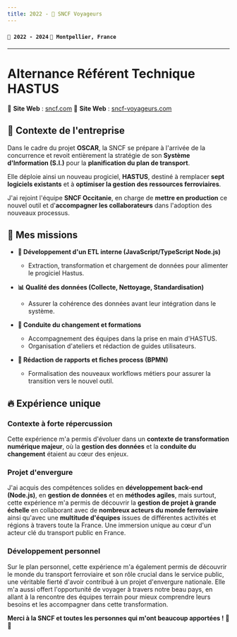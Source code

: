 ```yaml
---
title: 2022 - 🚆 SNCF Voyageurs
---
```


#### `📅 2022 - 2024` `📍 Montpellier, France`

---

# Alternance Référent Technique HASTUS

🔗 **Site Web** : [sncf.com](https://www.sncf.com/)
🔗 **Site Web** : [sncf-voyageurs.com](https://www.sncf-voyageurs.com/)

## 📌 Contexte de l'entreprise

Dans le cadre du projet **OSCAR**, la SNCF se prépare à l'arrivée de la concurrence et revoit entièrement la stratégie de son **Système d'Information (S.I.)** pour la **planification du plan de transport**.

Elle déploie ainsi un nouveau progiciel, **HASTUS**, destiné à remplacer **sept logiciels existants** et à **optimiser la gestion des ressources ferroviaires**.

J'ai rejoint l'équipe **SNCF Occitanie**, en charge de **mettre en production** ce nouvel outil et d'**accompagner les collaborateurs** dans l'adoption des nouveaux processus.

## 🎯 Mes missions

-   **💾 Développement d'un ETL interne (JavaScript/TypeScript Node.js)**

    -   Extraction, transformation et chargement de données pour alimenter le progiciel Hastus.

-   **📊 Qualité des données (Collecte, Nettoyage, Standardisation)**

    -   Assurer la cohérence des données avant leur intégration dans le système.

-   **📖 Conduite du changement et formations**

    -   Accompagnement des équipes dans la prise en main d'HASTUS.
    -   Organisation d'ateliers et rédaction de guides utilisateurs.

-   **📝 Rédaction de rapports et fiches process (BPMN)**

    -   Formalisation des nouveaux workflows métiers pour assurer la transition vers le nouvel outil.

## 🔥 Expérience unique

### Contexte à forte répercussion

Cette expérience m'a permis d'évoluer dans un **contexte de transformation numérique majeur**, où la **gestion des données** et la **conduite du changement** étaient au cœur des enjeux.

### Projet d'envergure

J'ai acquis des compétences solides en **développement back-end (Node.js)**, en **gestion de données** et en **méthodes agiles**, mais surtout, cette expérience m'a permis de découvrir la **gestion de projet à grande échelle** en collaborant avec de **nombreux acteurs du monde ferroviaire** ainsi qu'avec une **multitude d'équipes** issues de différentes activités et régions à travers toute la France. Une immersion unique au cœur d'un acteur clé du transport public en France.

### Développement personnel

Sur le plan personnel, cette expérience m'a également permis de découvrir le monde du transport ferroviaire et son rôle crucial dans le service public, une véritable fierté d'avoir contribué à un projet d'envergure nationale. Elle m'a aussi offert l'opportunité de voyager à travers notre beau pays, en allant à la rencontre des équipes terrain pour mieux comprendre leurs besoins et les accompagner dans cette transformation.

**Merci à la SNCF et toutes les personnes qui m'ont beaucoup apportées !** 🚆✨

